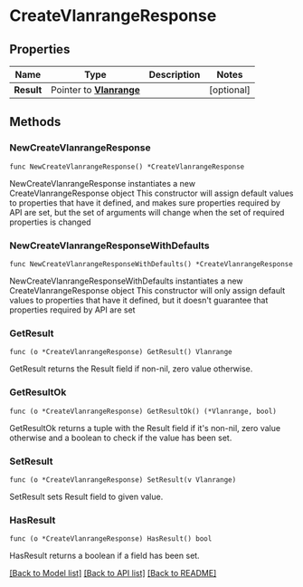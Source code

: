 # CreateVlanrangeResponse

## Properties

Name | Type | Description | Notes
------------ | ------------- | ------------- | -------------
**Result** | Pointer to [**Vlanrange**](Vlanrange.md) |  | [optional] 

## Methods

### NewCreateVlanrangeResponse

`func NewCreateVlanrangeResponse() *CreateVlanrangeResponse`

NewCreateVlanrangeResponse instantiates a new CreateVlanrangeResponse object
This constructor will assign default values to properties that have it defined,
and makes sure properties required by API are set, but the set of arguments
will change when the set of required properties is changed

### NewCreateVlanrangeResponseWithDefaults

`func NewCreateVlanrangeResponseWithDefaults() *CreateVlanrangeResponse`

NewCreateVlanrangeResponseWithDefaults instantiates a new CreateVlanrangeResponse object
This constructor will only assign default values to properties that have it defined,
but it doesn't guarantee that properties required by API are set

### GetResult

`func (o *CreateVlanrangeResponse) GetResult() Vlanrange`

GetResult returns the Result field if non-nil, zero value otherwise.

### GetResultOk

`func (o *CreateVlanrangeResponse) GetResultOk() (*Vlanrange, bool)`

GetResultOk returns a tuple with the Result field if it's non-nil, zero value otherwise
and a boolean to check if the value has been set.

### SetResult

`func (o *CreateVlanrangeResponse) SetResult(v Vlanrange)`

SetResult sets Result field to given value.

### HasResult

`func (o *CreateVlanrangeResponse) HasResult() bool`

HasResult returns a boolean if a field has been set.


[[Back to Model list]](../README.md#documentation-for-models) [[Back to API list]](../README.md#documentation-for-api-endpoints) [[Back to README]](../README.md)


